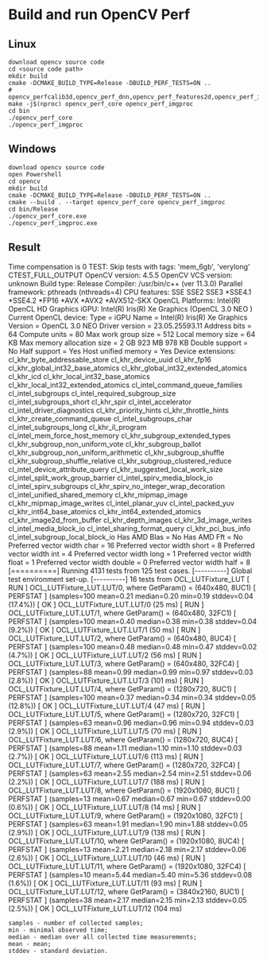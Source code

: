 # Build and run OpenCV Perf 

## Linux
```
download opencv source code
cd <source code path>
mkdir build
cmake -DCMAKE_BUILD_TYPE=Release -DBUILD_PERF_TESTS=ON ..
# opencv_perfcalib3d,opencv_perf_dnn,opencv_perf_features2d,opencv_perf_imgcodes,opencv_perf_objdetect,opencv_perf_photo,opencv_perf_stitching,opencv_perf_video,opencv_perf_videoio,opencv_perf_core,opencv_perf_imgproc
make -j$(nproc) opencv_perf_core opencv_perf_imgproc
cd bin
./opencv_perf_core
./opencv_perf_imgproc
```


## Windows 
```
download opencv source code
open Powershell
cd opencv
mkdir build
cmake -DCMAKE_BUILD_TYPE=Release -DBUILD_PERF_TESTS=ON ..
cmake --build . --target opencv_perf_core opencv_perf_imgproc
cd bin/Release
./opencv_perf_core.exe
./opencv_perf_imgproc.exe
```
## Result
Time compensation is 0
TEST: Skip tests with tags: 'mem_6gb', 'verylong'
CTEST_FULL_OUTPUT
OpenCV version: 4.5.5
OpenCV VCS version: unknown
Build type: Release
Compiler: /usr/bin/c++  (ver 11.3.0)
Parallel framework: pthreads (nthreads=4)
CPU features: SSE SSE2 SSE3 *SSE4.1 *SSE4.2 *FP16 *AVX *AVX2 *AVX512-SKX
OpenCL Platforms: 
    Intel(R) OpenCL HD Graphics
        iGPU: Intel(R) Iris(R) Xe Graphics (OpenCL 3.0 NEO )
Current OpenCL device: 
    Type = iGPU
    Name = Intel(R) Iris(R) Xe Graphics
    Version = OpenCL 3.0 NEO 
    Driver version = 23.05.25593.11
    Address bits = 64
    Compute units = 80
    Max work group size = 512
    Local memory size = 64 KB
    Max memory allocation size = 2 GB 923 MB 978 KB
    Double support = No
    Half support = Yes
    Host unified memory = Yes
    Device extensions:
        cl_khr_byte_addressable_store
        cl_khr_device_uuid
        cl_khr_fp16
        cl_khr_global_int32_base_atomics
        cl_khr_global_int32_extended_atomics
        cl_khr_icd
        cl_khr_local_int32_base_atomics
        cl_khr_local_int32_extended_atomics
        cl_intel_command_queue_families
        cl_intel_subgroups
        cl_intel_required_subgroup_size
        cl_intel_subgroups_short
        cl_khr_spir
        cl_intel_accelerator
        cl_intel_driver_diagnostics
        cl_khr_priority_hints
        cl_khr_throttle_hints
        cl_khr_create_command_queue
        cl_intel_subgroups_char
        cl_intel_subgroups_long
        cl_khr_il_program
        cl_intel_mem_force_host_memory
        cl_khr_subgroup_extended_types
        cl_khr_subgroup_non_uniform_vote
        cl_khr_subgroup_ballot
        cl_khr_subgroup_non_uniform_arithmetic
        cl_khr_subgroup_shuffle
        cl_khr_subgroup_shuffle_relative
        cl_khr_subgroup_clustered_reduce
        cl_intel_device_attribute_query
        cl_khr_suggested_local_work_size
        cl_intel_split_work_group_barrier
        cl_intel_spirv_media_block_io
        cl_intel_spirv_subgroups
        cl_khr_spirv_no_integer_wrap_decoration
        cl_intel_unified_shared_memory
        cl_khr_mipmap_image
        cl_khr_mipmap_image_writes
        cl_intel_planar_yuv
        cl_intel_packed_yuv
        cl_khr_int64_base_atomics
        cl_khr_int64_extended_atomics
        cl_khr_image2d_from_buffer
        cl_khr_depth_images
        cl_khr_3d_image_writes
        cl_intel_media_block_io
        cl_intel_sharing_format_query
        cl_khr_pci_bus_info
        cl_intel_subgroup_local_block_io
    Has AMD Blas = No
    Has AMD Fft = No
    Preferred vector width char = 16
    Preferred vector width short = 8
    Preferred vector width int = 4
    Preferred vector width long = 1
    Preferred vector width float = 1
    Preferred vector width double = 0
    Preferred vector width half = 8
[==========] Running 4131 tests from 125 test cases.
[----------] Global test environment set-up.
[----------] 16 tests from OCL_LUTFixture_LUT
[ RUN      ] OCL_LUTFixture_LUT.LUT/0, where GetParam() = (640x480, 8UC1)
[ PERFSTAT ]    (samples=100   mean=0.21   median=0.20   min=0.19   stddev=0.04 (17.4%))
[       OK ] OCL_LUTFixture_LUT.LUT/0 (25 ms)
[ RUN      ] OCL_LUTFixture_LUT.LUT/1, where GetParam() = (640x480, 32FC1)
[ PERFSTAT ]    (samples=100   mean=0.40   median=0.38   min=0.38   stddev=0.04 (9.2%))
[       OK ] OCL_LUTFixture_LUT.LUT/1 (50 ms)
[ RUN      ] OCL_LUTFixture_LUT.LUT/2, where GetParam() = (640x480, 8UC4)
[ PERFSTAT ]    (samples=100   mean=0.48   median=0.48   min=0.47   stddev=0.02 (4.7%))
[       OK ] OCL_LUTFixture_LUT.LUT/2 (56 ms)
[ RUN      ] OCL_LUTFixture_LUT.LUT/3, where GetParam() = (640x480, 32FC4)
[ PERFSTAT ]    (samples=88   mean=0.99   median=0.99   min=0.97   stddev=0.03 (2.8%))
[       OK ] OCL_LUTFixture_LUT.LUT/3 (101 ms)
[ RUN      ] OCL_LUTFixture_LUT.LUT/4, where GetParam() = (1280x720, 8UC1)
[ PERFSTAT ]    (samples=100   mean=0.37   median=0.34   min=0.34   stddev=0.05 (12.8%))
[       OK ] OCL_LUTFixture_LUT.LUT/4 (47 ms)
[ RUN      ] OCL_LUTFixture_LUT.LUT/5, where GetParam() = (1280x720, 32FC1)
[ PERFSTAT ]    (samples=63   mean=0.96   median=0.96   min=0.94   stddev=0.03 (2.9%))
[       OK ] OCL_LUTFixture_LUT.LUT/5 (70 ms)
[ RUN      ] OCL_LUTFixture_LUT.LUT/6, where GetParam() = (1280x720, 8UC4)
[ PERFSTAT ]    (samples=88   mean=1.11   median=1.10   min=1.10   stddev=0.03 (2.7%))
[       OK ] OCL_LUTFixture_LUT.LUT/6 (113 ms)
[ RUN      ] OCL_LUTFixture_LUT.LUT/7, where GetParam() = (1280x720, 32FC4)
[ PERFSTAT ]    (samples=63   mean=2.55   median=2.54   min=2.51   stddev=0.06 (2.2%))
[       OK ] OCL_LUTFixture_LUT.LUT/7 (188 ms)
[ RUN      ] OCL_LUTFixture_LUT.LUT/8, where GetParam() = (1920x1080, 8UC1)
[ PERFSTAT ]    (samples=13   mean=0.67   median=0.67   min=0.67   stddev=0.00 (0.6%))
[       OK ] OCL_LUTFixture_LUT.LUT/8 (14 ms)
[ RUN      ] OCL_LUTFixture_LUT.LUT/9, where GetParam() = (1920x1080, 32FC1)
[ PERFSTAT ]    (samples=63   mean=1.91   median=1.90   min=1.88   stddev=0.05 (2.9%))
[       OK ] OCL_LUTFixture_LUT.LUT/9 (138 ms)
[ RUN      ] OCL_LUTFixture_LUT.LUT/10, where GetParam() = (1920x1080, 8UC4)
[ PERFSTAT ]    (samples=13   mean=2.21   median=2.18   min=2.17   stddev=0.06 (2.6%))
[       OK ] OCL_LUTFixture_LUT.LUT/10 (46 ms)
[ RUN      ] OCL_LUTFixture_LUT.LUT/11, where GetParam() = (1920x1080, 32FC4)
[ PERFSTAT ]    (samples=10   mean=5.44   median=5.40   min=5.36   stddev=0.08 (1.6%))
[       OK ] OCL_LUTFixture_LUT.LUT/11 (93 ms)
[ RUN      ] OCL_LUTFixture_LUT.LUT/12, where GetParam() = (3840x2160, 8UC1)
[ PERFSTAT ]    (samples=38   mean=2.17   median=2.15   min=2.13   stddev=0.05 (2.5%))
[       OK ] OCL_LUTFixture_LUT.LUT/12 (104 ms)


```
samples - number of collected samples;
min - minimal observed time;
median - median over all collected time measurements;
mean - mean;
stddev - standard deviation.
```
